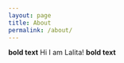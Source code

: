 ```yaml
---
layout: page
title: About
permalink: /about/
---
```


**bold text** Hi I am Lalita!
**bold text** 

